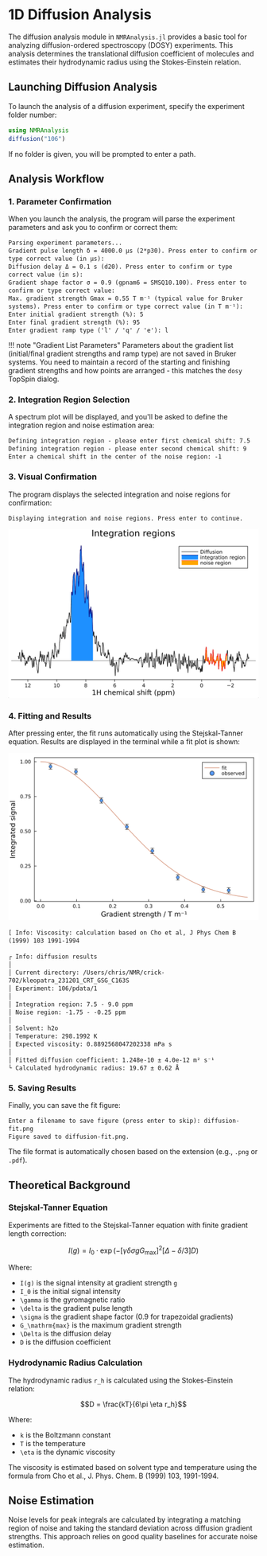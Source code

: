 # 1D Diffusion Analysis

The diffusion analysis module in `NMRAnalysis.jl` provides a basic tool for analyzing diffusion-ordered spectroscopy (DOSY) experiments. This analysis determines the translational diffusion coefficient of molecules and estimates their hydrodynamic radius using the Stokes-Einstein relation.

## Launching Diffusion Analysis

To launch the analysis of a diffusion experiment, specify the experiment folder number:

```julia
using NMRAnalysis
diffusion("106")
```

If no folder is given, you will be prompted to enter a path.

## Analysis Workflow

### 1. Parameter Confirmation

When you launch the analysis, the program will parse the experiment parameters and ask you to confirm or correct them:

```
Parsing experiment parameters...
Gradient pulse length δ = 4000.0 μs (2*p30). Press enter to confirm or type correct value (in μs): 
Diffusion delay Δ = 0.1 s (d20). Press enter to confirm or type correct value (in s): 
Gradient shape factor σ = 0.9 (gpnam6 = SMSQ10.100). Press enter to confirm or type correct value: 
Max. gradient strength Gmax = 0.55 T m⁻¹ (typical value for Bruker systems). Press enter to confirm or type correct value (in T m⁻¹): 
Enter initial gradient strength (%): 5
Enter final gradient strength (%): 95
Enter gradient ramp type ('l' / 'q' / 'e'): l
```

!!! note "Gradient List Parameters"
    Parameters about the gradient list (initial/final gradient strengths and ramp type) are not saved in Bruker systems. You need to maintain a record of the starting and finishing gradient strengths and how points are arranged - this matches the `dosy` TopSpin dialog.

### 2. Integration Region Selection

A spectrum plot will be displayed, and you'll be asked to define the integration region and noise estimation area:

```
Defining integration region - please enter first chemical shift: 7.5
Defining integration region - please enter second chemical shift: 9
Enter a chemical shift in the center of the noise region: -1
```

### 3. Visual Confirmation

The program displays the selected integration and noise regions for confirmation:

```
Displaying integration and noise regions. Press enter to continue.
```

![Integration and Noise Regions](../assets/diffusion-regions.png)

### 4. Fitting and Results

After pressing enter, the fit runs automatically using the Stejskal-Tanner equation. Results are displayed in the terminal while a fit plot is shown:

![Diffusion Fit](../assets/diffusion-fit.png)

```
[ Info: Viscosity: calculation based on Cho et al, J Phys Chem B (1999) 103 1991-1994

┌ Info: diffusion results
│ 
│ Current directory: /Users/chris/NMR/crick-702/kleopatra_231201_CRT_GSG_C163S
│ Experiment: 106/pdata/1
│ 
│ Integration region: 7.5 - 9.0 ppm
│ Noise region: -1.75 - -0.25 ppm
│ 
│ Solvent: h2o
│ Temperature: 298.1992 K
│ Expected viscosity: 0.8892568047202338 mPa s
│ 
│ Fitted diffusion coefficient: 1.248e-10 ± 4.0e-12 m² s⁻¹
└ Calculated hydrodynamic radius: 19.67 ± 0.62 Å
```

### 5. Saving Results

Finally, you can save the fit figure:

```
Enter a filename to save figure (press enter to skip): diffusion-fit.png
Figure saved to diffusion-fit.png.
```

The file format is automatically chosen based on the extension (e.g., `.png` or `.pdf`).

## Theoretical Background

### Stejskal-Tanner Equation

Experiments are fitted to the Stejskal-Tanner equation with finite gradient length correction:

```math
I(g) = I_0 \cdot \exp \left( -\left[ \gamma\delta\sigma g G_\mathrm{max} \right] ^2 \left[\Delta - \delta/3 \right] D \right)
```

Where:
- ``I(g)`` is the signal intensity at gradient strength ``g``
- ``I_0`` is the initial signal intensity
- ``\gamma`` is the gyromagnetic ratio
- ``\delta`` is the gradient pulse length
- ``\sigma`` is the gradient shape factor (0.9 for trapezoidal gradients)
- ``G_\mathrm{max}`` is the maximum gradient strength
- ``\Delta`` is the diffusion delay
- ``D`` is the diffusion coefficient

### Hydrodynamic Radius Calculation

The hydrodynamic radius ``r_h`` is calculated using the Stokes-Einstein relation:

```math
D = \frac{kT}{6\pi \eta r_h}
```

Where:
- ``k`` is the Boltzmann constant
- ``T`` is the temperature
- ``\eta`` is the dynamic viscosity

The viscosity is estimated based on solvent type and temperature using the formula from Cho et al., J. Phys. Chem. B (1999) 103, 1991-1994.

## Noise Estimation

Noise levels for peak integrals are calculated by integrating a matching region of noise and taking the standard deviation across diffusion gradient strengths. This approach relies on good quality baselines for accurate noise estimation.
